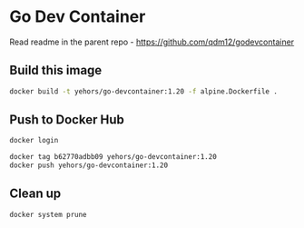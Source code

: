 # Go Dev Container

Read readme in the parent repo - <https://github.com/qdm12/godevcontainer>

## Build this image

```bash
docker build -t yehors/go-devcontainer:1.20 -f alpine.Dockerfile .
```

## Push to Docker Hub

```bash
docker login

docker tag b62770adbb09 yehors/go-devcontainer:1.20
docker push yehors/go-devcontainer:1.20
```

## Clean up

```bash
docker system prune
```
